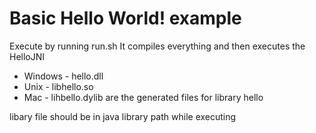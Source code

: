 # Basic Hello World! example

Execute by running run.sh
It compiles everything and then executes the HelloJNI
* Windows - hello.dll
* Unix - libhello.so
* Mac - lihbello.dylib
are the generated files for library hello

libary file should be in java library path while executing
